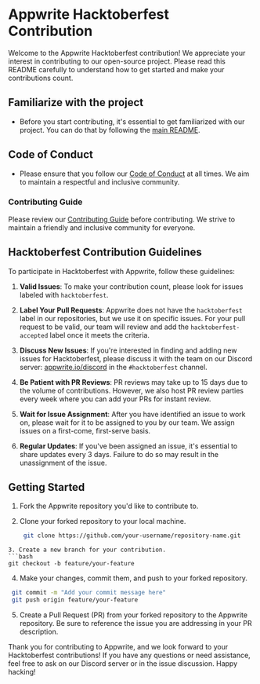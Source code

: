 # Appwrite Hacktoberfest Contribution

Welcome to the Appwrite Hacktoberfest contribution! We appreciate your interest in contributing to our open-source project. Please read this README carefully to understand how to get started and make your contributions count.

## Familiarize with the project

- Before you start contributing, it's essential to get familiarized with our project. You can do that by following the [main README](https://github.com/appwrite/appwrite/blob/main/README.md).

## Code of Conduct

- Please ensure that you follow our [Code of Conduct](https://github.com/appwrite/awesome-appwrite/blob/master/CODE_OF_CONDUCT.md) at all times. We aim to maintain a respectful and inclusive community.

### Contributing Guide
Please review our [Contributing Guide](https://github.com/appwrite/appwrite/blob/main/CONTRIBUTING.md) before contributing. We strive to maintain a friendly and inclusive community for everyone.

## Hacktoberfest Contribution Guidelines

To participate in Hacktoberfest with Appwrite, follow these guidelines:

1. **Valid Issues**: To make your contribution count, please look for issues labeled with `hacktoberfest`.

2. **Label Your Pull Requests**: Appwrite does not have the `hacktoberfest` label in our repositories, but we use it on specific issues. For your pull request to be valid, our team will review and add the `hacktoberfest-accepted` label once it meets the criteria.

3. **Discuss New Issues**: If you're interested in finding and adding new issues for Hacktoberfest, please discuss it with the team on our Discord server: [appwrite.io/discord](https://appwrite.io/discord) in the `#hacktoberfest` channel.

4. **Be Patient with PR Reviews**: PR reviews may take up to 15 days due to the volume of contributions. However, we also host PR review parties every week where you can add your PRs for instant review.

5. **Wait for Issue Assignment**: After you have identified an issue to work on, please wait for it to be assigned to you by our team. We assign issues on a first-come, first-serve basis.

6. **Regular Updates**: If you've been assigned an issue, it's essential to share updates every 3 days. Failure to do so may result in the unassignment of the issue.

## Getting Started

1. Fork the Appwrite repository you'd like to contribute to.

2. Clone your forked repository to your local machine.

   ```bash
    git clone https://github.com/your-username/repository-name.git
  ```
3. Create a new branch for your contribution.
```bash
 git checkout -b feature/your-feature
```
4. Make your changes, commit them, and push to your forked repository.

```bash
 git commit -m "Add your commit message here"
 git push origin feature/your-feature
 ```
5. Create a Pull Request (PR) from your forked repository to the Appwrite repository. Be sure to reference the issue you are addressing in your PR description.

Thank you for contributing to Appwrite, and we look forward to your Hacktoberfest contributions! If you have any questions or need assistance, feel free to ask on our Discord server or in the issue discussion. Happy hacking!
